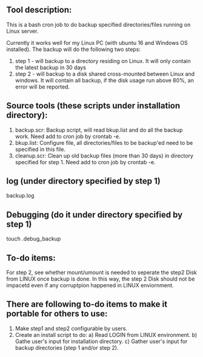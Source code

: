 Tool description:
-----------------
This is a bash cron job to do backup specified directories/files running on Linux server.

Currently it works well for my Linux PC (with ubuntu 16 and Windows OS installed). The backup will do the following two steps:
1. step 1 - will backup to a directory residing on Linux. It will only contain the latest backup in 30 days 
2. step 2 - will backup to a disk shared cross-mounted between Linux and windows. It will contain all backup, if the disk usage run above     80%, an error will be reported. 

Source tools (these scripts under installation directory):
-----------------------------------------------------------------------
1. backup.scr:
          Backup script, will read bkup.list and do all the backup work. Need add to cron job by crontab -e.
2. bkup.list:
          Configure file, all directories/files to be backup'ed need to be specified in this file.
3. cleanup.scr:
          Clean up old backup files (more than 30 days) in directory specified for step 1. Need add to cron job by crontab -e.

log (under directory specified by step 1)
------------------------------------------
backup.log 

Debugging (do it under directory  specified by step 1)
------------------------------------------------------
touch .debug_backup

To-do items:
------------
For step 2, see whether mount/umount is needed to seperate the step2 Disk from LINUX once backup is done. In this way, the step 2 Disk 
should not be impacetd even if any corruptpion happened in LINUX enviornment.

There are following to-do items to make it portable for others to use:
----------------------------------------------------------------------
1. Make step1 and step2 configurable by users.
2. Create an install script to do:
          a) Read LOGIN from LINUX environment.
          b) Gathe user's input for installation directory.
          c) Gather user's input for backup directories (step 1 and/or step 2).
